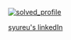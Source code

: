 [![solved_profile](http://mazassumnida.wtf/api/v2/generate_badge?boj=tor012)](https://solved.ac/profile/tor012)

[syureu's linkedIn](https://www.linkedin.com/in/kidam-kim-1a8620201/)
